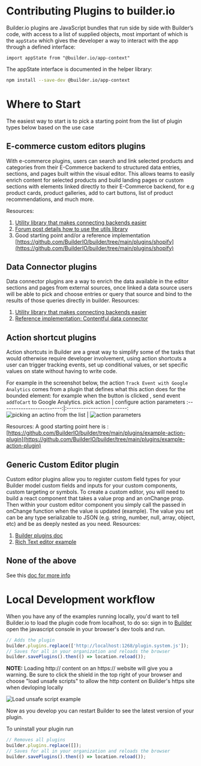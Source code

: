 # Contributing Plugins to builder.io
Builder.io plugins are JavaScript bundles that run side by side with Builder’s code, with access to a list of supplied objects, most important of which is the `appState` which gives the developer a way to interact with the app through a defined interface:

```tsx
import appState from "@builder.io/app-context"
```

The appState interface is documented in the helper library:

```bash
npm install --save-dev @builder.io/app-context
```
# Where to Start

The easiest way to start is to pick a starting point from the list of plugin types below based on the use case

## E-commerce custom editors plugins

With e-commerce plugins, users can search and link selected products and categories from their E-Commerce backend to structured data entries, sections, and pages built within the visual editor. This allows teams to easily enrich content for selected products and build landing pages or custom sections with elements linked directly to their E-Commerce backend, for e.g product cards, product galleries, add to cart buttons, list of product recommendations, and much more.

Resources:
1. [Utility library that makes connecting backends easier](https://github.com/BuilderIO/builder/tree/main/packages/plugin-tools)
2. [Forum post details how to use the utils library](https://forum.builder.io/t/how-to-build-a-custom-editor-plugin-for-my-ecommerce-backend-with-builder-io/519)
3. Good starting point and/or a reference implementation [https://github.com/BuilderIO/builder/tree/main/plugins/shopify](https://github.com/BuilderIO/builder/tree/main/plugins/shopify)

## Data Connector plugins

Data connector plugins are a way to enrich the data available in the editor sections and pages from external sources, once linked a data source users will be able to pick and choose entries or query that source and bind to the results of those queries directly in builder.
Resources:
1. [Utility library that makes connecting backends easier](https://github.com/BuilderIO/builder/tree/main/packages/plugin-tools)
2. [Reference implementation: Contentful data connector](https://www.builder.io/blog/builder-contentful)

## Action shortcut plugins

Action shortcuts in Builder are a great way to simplify some of the tasks that would otherwise require developer involvement, using action shortcuts a user can trigger tracking events, set up conditional values, or set specific values on state without having to write code.

For example in the screenshot below, the action `Track Event with Google Analytics` comes from a plugin that defines what this action does for the bounded element: for example when the button is clicked , send event `addToCart` to Google Analytics.
        pick action     |  configure action parameters
:-------------------------:|:-------------------------:
![picking an actino from the list](https://user-images.githubusercontent.com/5093430/162526704-0baec86b-06bd-4a97-8aa4-2233e7c6a5b7.png) | ![action parameters](https://user-images.githubusercontent.com/5093430/162527958-266881c3-ec82-4208-a804-d60b64e12c82.png)

Resources:
A good starting point here is : [https://github.com/BuilderIO/builder/tree/main/plugins/example-action-plugin](https://github.com/BuilderIO/builder/tree/main/plugins/example-action-plugin) 

## Generic Custom Editor plugin
Custom editor plugins allow you to register custom field types for your Builder model custom fields and inputs for your custom components, custom targeting or symbols.
To create a custom editor, you will need to build a react component that takes a value prop and an onChange prop. Then within your custom editor component you simply call the passed in onChange function when the value is updated (example). The value you set can be any type serializable to JSON (e.g. string, number, null, array, object, etc) and be as deeply nested as you need.
Resources:
1. [Builder plugins doc](https://www.builder.io/c/docs/extending/plugins)
2. [Rich Text editor example](https://github.com/BuilderIO/builder/tree/main/plugins/rich-text)

## None of the above
See this [doc for more info](https://www.builder.io/c/docs/extending/plugins)


# Local Development workflow
When you have any of the examples running locally, you'd want to tell Builder.io to load the plugin code from localhost, to do so:
sign in to [Builder](https://builder.io) open the javascript console in your browser's dev tools and run.

```js
// Adds the plugin
builder.plugins.replace(['http://localhost:1268/plugin.system.js']);
// Saves for all in your organization and reloads the browser
builder.savePlugins().then(() => location.reload());
```

**NOTE:** Loading http:// content on an https:// website will give you a warning. Be sure to click the shield in the top right of your browser and choose "load unsafe scripts" to allow the http content on Builder's https site when devloping locally

<img alt="Load unsafe script example" src="https://i.stack.imgur.com/uSaLL.png">

Now as you develop you can restart Builder to see the latest version of your plugin.

To uninstall your plugin run

```js
// Removes all plugins
builder.plugins.replace([]);
// Saves for all in your organization and reloads the browser
builder.savePlugins().then(() => location.reload());
```
